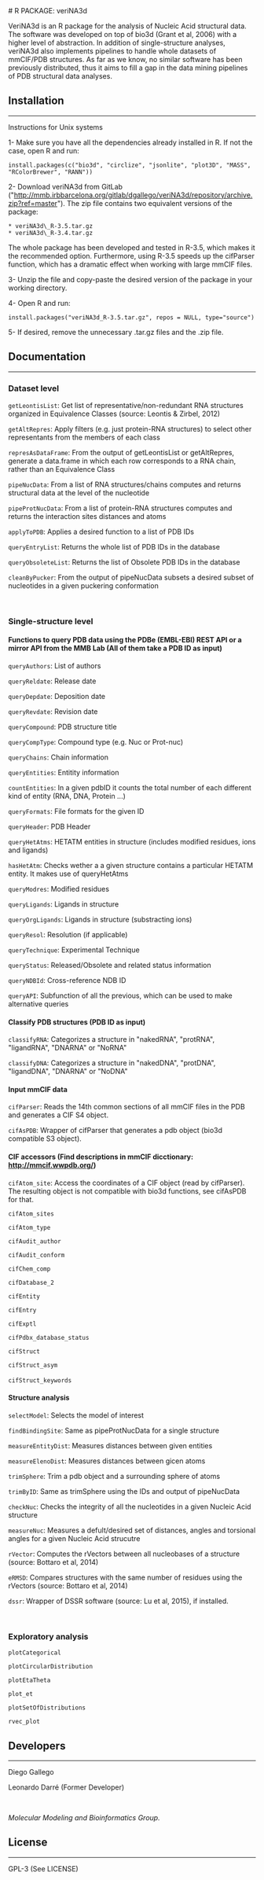 <snippet>
  <content>
# R PACKAGE: veriNA3d

VeriNA3d is an R package for the analysis of Nucleic Acid structural data. The software was developed on top of bio3d (Grant et al, 2006) with a higher level of abstraction. In addition of single-structure analyses, veriNA3d also implements pipelines to handle whole datasets of mmCIF/PDB structures. As far as we know, no similar software has been previously distributed, thus it aims to fill a gap in the data mining pipelines of PDB structural data analyses.

## Installation
---------------

Instructions for Unix systems

1- Make sure you have all the dependencies already installed in R. If not the case, open R and run:
&nbsp;

    install.packages(c("bio3d", "circlize", "jsonlite", "plot3D", "MASS", "RColorBrewer", "RANN"))

2- Download veriNA3d from GitLab ("http://mmb.irbbarcelona.org/gitlab/dgallego/veriNA3d/repository/archive.zip?ref=master").
The zip file contains two equivalent versions of the package:

    * veriNA3d\_R-3.5.tar.gz
    * veriNA3d\_R-3.4.tar.gz 

The whole package has been developed and tested in R-3.5, which makes it the recommended option. Furthermore, using R-3.5 speeds up the cifParser function, which has a dramatic effect when working with large mmCIF files.

3- Unzip the file and copy-paste the desired version of the package in your working directory.

4- Open R and run:
&nbsp;

    install.packages("veriNA3d_R-3.5.tar.gz", repos = NULL, type="source")

5- If desired, remove the unnecessary .tar.gz files and the .zip file.


## Documentation
----------------

### Dataset level

`getLeontisList`: Get list of representative/non-redundant RNA structures organized in Equivalence Classes (source: Leontis & Zirbel, 2012)

`getAltRepres`: Apply filters (e.g. just protein-RNA structures) to select other representants from the members of each class

`represAsDataFrame`: From the output of getLeontisList or getAltRepres, generate a data.frame in which each row corresponds to a RNA chain, rather than an Equivalence Class

`pipeNucData`: From a list of RNA structures/chains computes and returns structural data at the level of the nucleotide

`pipeProtNucData`: From a list of protein-RNA structures computes and returns the interaction sites distances and atoms

`applyToPDB`: Applies a desired function to a list of PDB IDs

`queryEntryList`: Returns the whole list of PDB IDs in the database

`queryObsoleteList`: Returns the list of Obsolete PDB IDs in the database

`cleanByPucker`: From the output of pipeNucData subsets a desired subset of nucleotides in a given puckering conformation
&nbsp;

&nbsp;


### Single-structure level

#### **Functions to query PDB data using the PDBe (EMBL-EBI) REST API or a mirror API from the MMB Lab** (All of them take a PDB ID as input)

`queryAuthors`: List of authors

`queryReldate`: Release date

`queryDepdate`: Deposition date

`queryRevdate`: Revision date

`queryCompound`: PDB structure title

`queryCompType`: Compound type (e.g. Nuc or Prot-nuc)

`queryChains`: Chain information

`queryEntities`: Entitity information

`countEntities`: In a given pdbID it counts the total number of each different kind of entity (RNA, DNA, Protein ...)

`queryFormats`: File formats for the given ID

`queryHeader`: PDB Header

`queryHetAtms`: HETATM entities in structure (includes modified residues, ions and ligands)

`hasHetAtm`: Checks wether a a given structure contains a particular HETATM entity. It makes use of queryHetAtms

`queryModres`: Modified residues

`queryLigands`: Ligands in structure

`queryOrgLigands`: Ligands in structure (substracting ions)

`queryResol`: Resolution (if applicable)

`queryTechnique`: Experimental Technique

`queryStatus`: Released/Obsolete and related status information

`queryNDBId`: Cross-reference NDB ID

`queryAPI`: Subfunction of all the previous, which can be used to make alternative queries
&nbsp;

#### **Classify PDB structures** (PDB ID as input)

`classifyRNA`: Categorizes a structure in "nakedRNA", "protRNA", "ligandRNA", "DNARNA" or "NoRNA"

`classifyDNA`: Categorizes a structure in "nakedDNA", "protDNA", "ligandDNA", "DNARNA" or "NoDNA"
&nbsp;

#### **Input mmCIF data**

`cifParser`: Reads the 14th common sections of all mmCIF files in the PDB and generates a CIF S4 object.

`cifAsPDB`: Wrapper of cifParser that generates a pdb object (bio3d compatible S3 object).
&nbsp;

#### **CIF accessors** (Find descriptions in mmCIF dicctionary: http://mmcif.wwpdb.org/)

`cifAtom_site`: Access the coordinates of a CIF object (read by cifParser). The resulting object is not compatible with bio3d functions, see cifAsPDB for that.

`cifAtom_sites`

`cifAtom_type`

`cifAudit_author`

`cifAudit_conform`

`cifChem_comp`

`cifDatabase_2`

`cifEntity`

`cifEntry`

`cifExptl`

`cifPdbx_database_status`

`cifStruct`

`cifStruct_asym`

`cifStruct_keywords`
&nbsp;

#### **Structure analysis**

`selectModel`: Selects the model of interest

`findBindingSite`: Same as pipeProtNucData for a single structure

`measureEntityDist`: Measures distances between given entities

`measureElenoDist`: Measures distances between gicen atoms

`trimSphere`: Trim a pdb object and a surrounding sphere of atoms

`trimByID`: Same as trimSphere using the IDs and output of pipeNucData

`checkNuc`: Checks the integrity of all the nucleotides in a given Nucleic Acid structure

`measureNuc`: Measures a defult/desired set of distances, angles and torsional angles for a given Nucleic Acid strucutre

`rVector`: Computes the rVectors between all nucleobases of a structure (source: Bottaro et al, 2014)

`eRMSD`: Compares structures with the same number of residues using the rVectors (source: Bottaro et al, 2014)

`dssr`: Wrapper of DSSR software (source: Lu et al, 2015), if installed.
&nbsp;

&nbsp;

### Exploratory analysis

`plotCategorical`

`plotCircularDistribution`

`plotEtaTheta`

`plot_et`

`plotSetOfDistributions`

`rvec_plot`


## Developers
-------------

Diego Gallego

Leonardo Darré (Former Developer)
&nbsp;

&nbsp;

*Molecular Modeling and Bioinformatics Group.*


## License
----------

GPL-3 (See LICENSE)
